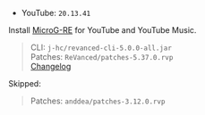 - YouTube: `20.13.41`  

Install [MicroG-RE](https://github.com/WSTxda/MicroG-RE/releases) for YouTube and YouTube Music.
  
> CLI: `j-hc/revanced-cli-5.0.0-all.jar`  
> Patches: `ReVanced/patches-5.37.0.rvp`  
> [Changelog](https://github.com/ReVanced/revanced-patches/releases/tag/v5.37.0)  

Skipped:  
> Patches: `anddea/patches-3.12.0.rvp`      
